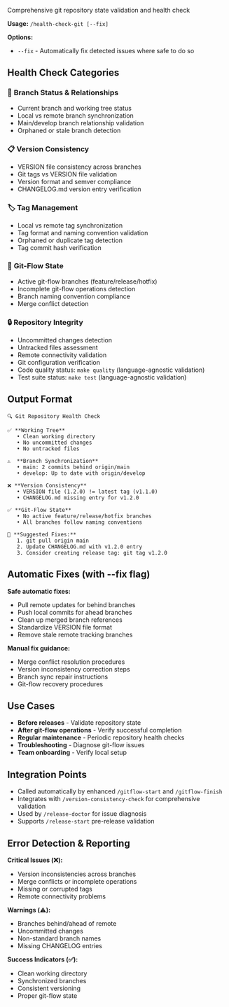 Comprehensive git repository state validation and health check

**Usage:** `/health-check-git [--fix]`

**Options:**
- `--fix` - Automatically fix detected issues where safe to do so

## Health Check Categories

### 🌲 **Branch Status & Relationships**
<!--
EDUCATIONAL NOTE: Git branches are lightweight pointers to commits. In git-flow:
- 'main' branch contains production-ready code (stable releases)
- 'develop' branch contains latest development changes (integration branch)
- Feature branches branch FROM develop and merge BACK to develop
- Release branches branch FROM develop, merge to BOTH main AND develop
- Hotfix branches branch FROM main, merge to BOTH main AND develop

WHY THIS MATTERS: If branches get out of sync, you can lose work or deploy broken code.
The most common mistake is merging a feature branch to main instead of develop,
which bypasses integration testing and can break production.
-->
- Current branch and working tree status
- Local vs remote branch synchronization
- Main/develop branch relationship validation
- Orphaned or stale branch detection

### 📋 **Version Consistency**
<!--
EDUCATIONAL NOTE: Version consistency is critical for deployment tracking:
- VERSION file: Single source of truth for current version
- Git tags: Mark specific commits as releases (v1.0.0, v1.1.0, etc.)
- CHANGELOG.md: Human-readable record of changes per version

WHY THIS MATTERS: Inconsistent versions lead to:
- Deploying wrong code to production
- Unable to rollback properly
- Confusion about what features are in which release
- Breaking semantic versioning contracts with users

BEST PRACTICE: VERSION file should match latest git tag on main branch.
Develop branch can have higher version (next release) but must be >= main.
-->
- VERSION file consistency across branches
- Git tags vs VERSION file validation
- Version format and semver compliance
- CHANGELOG.md version entry verification

### 🏷️ **Tag Management**
<!--
EDUCATIONAL NOTE: Git tags are immutable markers pointing to specific commits:
- Annotated tags (git tag -a v1.0.0 -m "message") are recommended for releases
- Lightweight tags (git tag v1.0.0) are just pointers, less informative
- Tags should follow semantic versioning: MAJOR.MINOR.PATCH
- Tags must be pushed separately: git push origin --tags

WHY THIS MATTERS: Tags enable:
- Precise rollback to known good states
- Release automation and deployment
- Change tracking between versions
- Compliance and audit trails

COMMON MISTAKE: Creating tags locally but forgetting to push them.
This means your local repo thinks a release exists, but CI/CD systems don't see it.
-->
- Local vs remote tag synchronization
- Tag format and naming convention validation
- Orphaned or duplicate tag detection
- Tag commit hash verification

### 🔄 **Git-Flow State**
<!--
EDUCATIONAL NOTE: Git-flow is a branching model that provides structure:

FEATURE WORKFLOW:
1. git flow feature start my-feature (branches from develop)
2. Make commits to feature/my-feature
3. git flow feature finish my-feature (merges to develop, deletes branch)

RELEASE WORKFLOW:
1. git flow release start 1.2.0 (branches from develop)
2. Update VERSION, CHANGELOG, fix bugs only
3. git flow release finish 1.2.0 (merges to main AND develop, creates tag)

HOTFIX WORKFLOW:
1. git flow hotfix start 1.1.1 (branches from main - production code)
2. Fix critical bug
3. git flow hotfix finish 1.1.1 (merges to main AND develop, creates tag)

WHY THESE RULES MATTER:
- Features never touch main directly (prevents broken production code)
- Releases ensure main and develop stay synchronized
- Hotfixes fix production while keeping develop current
- Each workflow has specific merge targets for safety
-->
- Active git-flow branches (feature/release/hotfix)
- Incomplete git-flow operations detection
- Branch naming convention compliance
- Merge conflict detection

### 🔒 **Repository Integrity**
<!--
EDUCATIONAL NOTE: Working tree cleanliness is essential for safe operations:
- Uncommitted changes can interfere with merges and checkouts
- Untracked files might contain secrets or temporary data
- Remote connectivity ensures you can push/pull changes
- Git configuration affects commit authorship and behavior

WHY THIS MATTERS: Starting git-flow operations with a dirty working tree
can cause:
- Loss of uncommitted work during merges
- Merge conflicts that are hard to resolve
- Inability to switch branches cleanly
- Confusion about which changes belong to which branch

BEST PRACTICE: Always commit or stash changes before git-flow operations.
-->
- Uncommitted changes detection
- Untracked files assessment
- Remote connectivity validation
- Git configuration verification
- Code quality status: `make quality` (language-agnostic validation)
- Test suite status: `make test` (language-agnostic validation)

## Output Format

```
🔍 Git Repository Health Check

✅ **Working Tree**
   • Clean working directory
   • No uncommitted changes
   • No untracked files

⚠️  **Branch Synchronization**
   • main: 2 commits behind origin/main
   • develop: Up to date with origin/develop

❌ **Version Consistency**
   • VERSION file (1.2.0) != latest tag (v1.1.0)
   • CHANGELOG.md missing entry for v1.2.0

✅ **Git-Flow State**
   • No active feature/release/hotfix branches
   • All branches follow naming conventions

🔧 **Suggested Fixes:**
   1. git pull origin main
   2. Update CHANGELOG.md with v1.2.0 entry
   3. Consider creating release tag: git tag v1.2.0
```

## Automatic Fixes (with --fix flag)

**Safe automatic fixes:**
<!--
EDUCATIONAL NOTE: These fixes are "safe" because they don't lose data:
- Pulling updates only adds new commits (fast-forward)
- Pushing commits shares your work without changing it
- Cleaning merged branches removes only local references to deleted remote branches
- Standardizing format doesn't change version numbers, just formatting

UNSAFE fixes require human judgment:
- Resolving merge conflicts (could choose wrong resolution)
- Version number changes (could break semantic versioning)
- Force pushing (could overwrite other's work)
-->
- Pull remote updates for behind branches
- Push local commits for ahead branches
- Clean up merged branch references
- Standardize VERSION file format
- Remove stale remote tracking branches

**Manual fix guidance:**
- Merge conflict resolution procedures
- Version inconsistency correction steps
- Branch sync repair instructions
- Git-flow recovery procedures

## Use Cases

- **Before releases** - Validate repository state
- **After git-flow operations** - Verify successful completion
- **Regular maintenance** - Periodic repository health checks
- **Troubleshooting** - Diagnose git-flow issues
- **Team onboarding** - Verify local setup

## Integration Points

- Called automatically by enhanced `/gitflow-start` and `/gitflow-finish`
- Integrates with `/version-consistency-check` for comprehensive validation
- Used by `/release-doctor` for issue diagnosis
- Supports `/release-start` pre-release validation

## Error Detection & Reporting

**Critical Issues (❌):**
<!-- These can break deployments or cause data loss -->
- Version inconsistencies across branches
- Merge conflicts or incomplete operations
- Missing or corrupted tags
- Remote connectivity problems

**Warnings (⚠️):**
<!-- These should be fixed but won't break things immediately -->
- Branches behind/ahead of remote
- Uncommitted changes
- Non-standard branch names
- Missing CHANGELOG entries

**Success Indicators (✅):**
<!-- Repository is in ideal state for git-flow operations -->
- Clean working directory
- Synchronized branches
- Consistent versioning
- Proper git-flow state